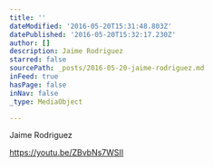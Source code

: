 ```yaml
---
title: ''
dateModified: '2016-05-20T15:31:48.803Z'
datePublished: '2016-05-20T15:32:17.230Z'
author: []
description: Jaime Rodriguez
starred: false
sourcePath: _posts/2016-05-20-jaime-rodriguez.md
inFeed: true
hasPage: false
inNav: false
_type: MediaObject

---
```

Jaime Rodriguez

https://youtu.be/ZBvbNs7WSII